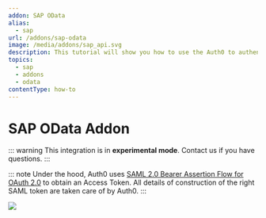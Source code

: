 ```yaml
---
addon: SAP OData
alias:
  - sap
url: /addons/sap-odata
image: /media/addons/sap_api.svg
description: This tutorial will show you how to use the Auth0 to authenticate and authorize your SAP OData services.
topics:
  - sap
  - addons
  - odata
contentType: how-to
---
```


# SAP OData Addon

::: warning
This integration is in <strong>experimental mode</strong>. Contact us if you have questions.
:::

::: note
  Under the hood, Auth0 uses <a href="http://help.sap.com/saphelp_nw74/helpdata/en/12/41087770d9441682e3e02958997846/content.htm">SAML 2.0 Bearer Assertion Flow for OAuth 2.0</a> to obtain an Access Token. All details of construction of the right SAML token are taken care of by Auth0.
:::

![](/media/articles/server-apis/sap-data-flow.png)

